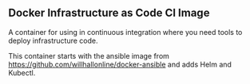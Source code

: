 ## Docker Infrastructure as Code CI Image

A container for using in continuous integration where you need tools to deploy
infrastructure code.

This container starts with the ansible image from https://github.com/willhallonline/docker-ansible
and adds Helm and Kubectl.